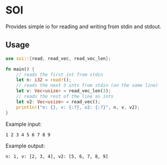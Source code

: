 # SOI

Provides simple io for reading and writing from stdin and stdout.

## Usage

```rust
use soi::{read, read_vec, read_vec_len};

fn main() {
    // reads the first int from stdin
    let n: i32 = read!();
    // reads the next 3 ints from stdin (on the same line)
    let v: Vec<usize> = read_vec_len(3);
    // reads the rest of the line as ints
    let v2: Vec<usize> = read_vec();
    println!("n: {}, v: {:?}, v2: {:?}", n, v, v2);
}
```
Example input:
```text
1 2 3 4 5 6 7 8 9
```
Example output:
```text
n: 1, v: [2, 3, 4], v2: [5, 6, 7, 8, 9]
```
